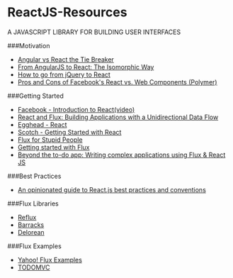# ReactJS-Resources
A JAVASCRIPT LIBRARY FOR BUILDING USER INTERFACES

###Motivation 
- [Angular vs React the Tie Breaker](https://www.airpair.com/angularjs/posts/angular-vs-react-the-tie-breaker)
- [From AngularJS to React: The Isomorphic Way](http://blog.risingstack.com/from-angularjs-to-react-the-isomorphic-way/)
- [How to go from jQuery to React](http://stackoverflow.com/questions/23585765/how-to-go-from-jquery-to-react-js)
- [Pros and Cons of Facebook's React vs. Web Components (Polymer)](http://programmers.stackexchange.com/questions/225400/pros-and-cons-of-facebooks-react-vs-web-components-polymer)

###Getting Started
- [Facebook - Introduction to React(video)](https://www.youtube.com/watch?v=XxVg_s8xAms)
- [React and Flux: Building Applications with a Unidirectional Data Flow](https://www.youtube.com/watch?v=i__969noyAM)
- [Egghead - React](https://egghead.io/series/react-fundamentals)
- [Scotch - Getting Started with React](https://scotch.io/collections/getting-started-with-facebooks-react-js)
- [Flux for Stupid People](http://blog.andrewray.me/flux-for-stupid-people/)
- [Getting started with Flux](http://ryanclark.me/getting-started-with-flux/)
- [Beyond the to-do app: Writing complex applications using Flux & React JS](http://madebymany.com/blog/beyond-the-to-do-app-writing-complex-applications-using-flux-react-js)

###Best Practices
- [An opinionated guide to React.js best practices and conventions](http://web-design-weekly.com/2015/01/29/opinionated-guide-react-js-best-practices-conventions/)

###Flux Libraries
- [Reflux](https://github.com/spoike/refluxjs)
- [Barracks](https://github.com/yoshuawuyts/barracks)
- [Delorean](http://deloreanjs.com/)

###Flux Examples
- [Yahoo! Flux Examples](https://github.com/yahoo/flux-examples)
- [TODOMVC](http://todomvc.com/examples/react/#/)
